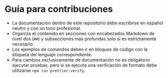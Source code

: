 # Guía para contribuciones

- La documentación dentro de este repositorio debe escribirse en español neutro y con un tono profesional.
- Organiza el contenido en secciones con encabezados Markdown de nivel dos (`##`) y subsecciones más profundas solo si es estrictamente necesario.
- Los ejemplos de comandos deben ir en bloques de código con la etiqueta del lenguaje correspondiente.
- Para cambios exclusivamente de documentación no es obligatorio ejecutar pruebas, pero si se ejecuta una verificación de formato debe utilizarse `npm run prettier:verify`.
